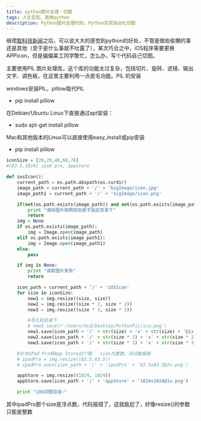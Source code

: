 ```yaml
---
title: python图片处理：切图
tags: 人生苦短，就用python
description: Python图片处理代码，Python实现自动化切图
---
```


继爬[取科技新闻](https://huhansome.github.io/_posts/2017-06-26-python-get-news/)之后，可以说大大的感觉到python的好处，不管是做些偷懒的事还是其他（至于是什么事就不吐露了），某次巧合之中，iOS程序需要更换APPicon，但是偏偏美工同学繁忙，怎么办，写个代码自己切图。


主要使用PIL 图片处理库，这个库的功能太过复杂，包括切片、旋转、滤镜、输出文字、调色板，在这里主要利用一点皮毛功能。PIL 的安装

windows安装PIL，pillow取代PIL
- pip install pillow

在Debian/Ubuntu Linux下直接通过apt安装：
- sudo apt-get install pillow
 
 Mac和其他版本的Linux可以直接使用easy_install或pip安装

- pip install pillow

```python
iconSize = [20,29,40,60,76]
#[83.5,1024] ipad pro, appstore

def iosIcon():
    current_path = os.path.abspath(os.curdir)
    image_path = current_path + '/' + 'bigImage/icon.jpg'
    image_path1 = current_path + '/' + 'bigImage/icon.png'

    if(not(os.path.exists(image_path)) and not(os.path.exists(image_path1))):
        print "请将图片按照规则放于指定目录下"
        return
    img = None
    if os.path.exists(image_path):
        img = Image.open(image_path)
    elif os.path.exists(image_path1):
        img = Image.open(image_path1)
    else:
        pass

    if img is None:
        print "读取图片失败"
        return

    icon_path = current_path + '/' + 'iOSIcon'
    for size in iconSize:
        new1 = img.resize((size, size))
        new2 = img.resize((size * 2, size * 2))
        new3 = img.resize((size * 3, size * 3))

        #写入到目录下
        # new1.save(r'/Users/hcd/Desktop/PythonPic/ico.png')
        new1.save(icon_path + '/' + str(size) + 'x' + str(size) + '@1x.png')
        new2.save(icon_path + '/' + str(size * 2) + 'x' + str(size * 2) + '@2x.png')
        new3.save(icon_path + '/' + str(size * 3) + 'x' + str(size * 3) + '@3x.png')

    #针对iPad Pro和App Store出个图   size为整数，浮点数报错
    # ipadPro = img.resize((83.5,83.5))
    # ipadPro.save(icon_path + '/' + 'ipadPro' + '83.5x83.5@2x.png')

    appStore = img.resize((1024, 1024))
    appStore.save(icon_path + '/' + 'appStore' + '1024x1024@1x.png')

    print "iOS切图完成~"
```

其中ipadPro那个size是浮点数，代码报错了，这就尴尬了，好像resize()的参数只能是整数

